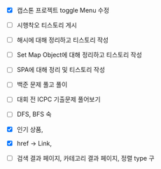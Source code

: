 - [x] 캡스톤 프로젝트 toggle Menu 수정
- [ ] 시행착오 티스토리 게시
- [ ] 해시에 대해 정리하고 티스토리 작성
- [ ] Set Map Object에 대해 정리하고 티스토리 작성
- [ ] SPA에 대해 정리 및 티스토리 작성
- [ ] 백준 문제 풀고 풀이
- [ ] 대회 전 ICPC 기출문제 풀어보기
- [ ] DFS, BFS 숙
- [x] 인기 상품, 
- [x] href -> Link, 
- [ ] 검색 결과 페이지, 카테고리 결과 페이지, 정렬 type 구


